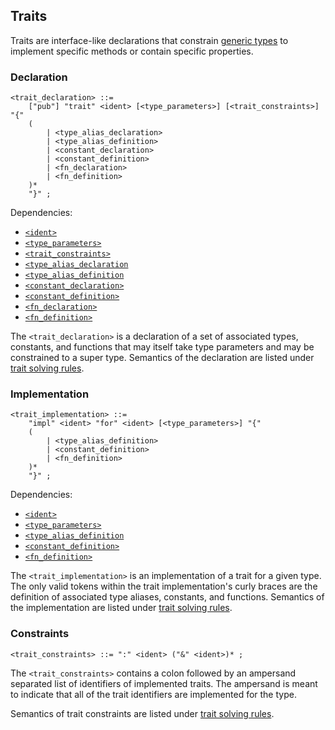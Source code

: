 ## Traits

Traits are interface-like declarations that constrain [generic types](./generics.md) to implement
specific methods or contain specific properties.

### Declaration

```ebnf
<trait_declaration> ::=
    ["pub"] "trait" <ident> [<type_parameters>] [<trait_constraints>] "{"
    (
        | <type_alias_declaration>
        | <type_alias_definition>
        | <constant_declaration>
        | <constant_definition>
        | <fn_declaration>
        | <fn_definition>
    )*
    "}" ;
```

Dependencies:

- [`<ident>`](../identifiers.md)
- [`<type_parameters>`](./generics.md)
- [`<trait_constraints>`](#constraints)
- [`<type_alias_declaration`](./type-alias.md)
- [`<type_alias_definition`](./type-alias.md)
- [`<constant_declaration>`](../comptime/constants.md)
- [`<constant_definition>`](../comptime/constants.md)
- [`<fn_declaration>`](../functions.md)
- [`<fn_definition>`](../functions.md)

The `<trait_declaration>` is a declaration of a set of associated types, constants, and functions
that may itself take type parameters and may be constrained to a super type. Semantics of the
declaration are listed under [trait solving rules](../../semantics/trait-solving.md).

### Implementation

```ebnf
<trait_implementation> ::=
    "impl" <ident> "for" <ident> [<type_parameters>] "{"
    (
        | <type_alias_definition>
        | <constant_definition>
        | <fn_definition>
    )*
    "}" ;
```

Dependencies:

- [`<ident>`](../identifiers.md)
- [`<type_parameters>`](./generics.md)
- [`<type_alias_definition`](./type-alias.md)
- [`<constant_definition>`](../comptime/constants.md)
- [`<fn_definition>`](../functions.md)

The `<trait_implementation>` is an implementation of a trait for a given type. The only valid tokens
within the trait implementation's curly braces are the definition of associated type aliases,
constants, and functions. Semantics of the implementation are listed under
[trait solving rules](../../semantics/trait-solving.md).

### Constraints

```ebnf
<trait_constraints> ::= ":" <ident> ("&" <ident>)* ;
```

The `<trait_constraints>` contains a colon followed by an ampersand separated list of identifiers of
implemented traits. The ampersand is meant to indicate that all of the trait identifiers are
implemented for the type.

Semantics of trait constraints are listed under
[trait solving rules](../../semantics/trait-solving.md).
